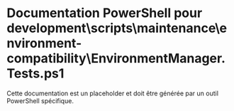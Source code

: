 # Documentation PowerShell pour development\scripts\maintenance\environment-compatibility\EnvironmentManager.Tests.ps1

Cette documentation est un placeholder et doit être générée par un outil PowerShell spécifique.
